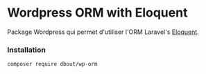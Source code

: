 # Wordpress ORM with Eloquent

Package Wordpress qui permet d'utiliser l'ORM Laravel's [Eloquent](https://laravel.com/docs/6.x/eloquent).

### Installation

```bash
composer require dbout/wp-orm
```
